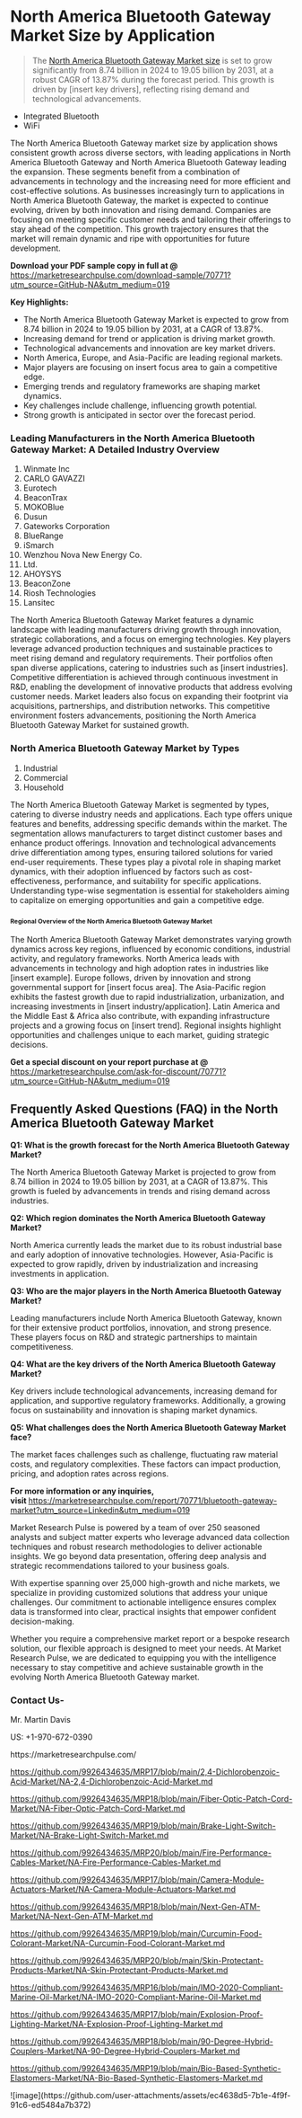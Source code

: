 <h1>North America Bluetooth Gateway Market&nbsp;Size by Application</h1><blockquote><p>The <a href="https://marketresearchpulse.com/download-sample/70771?utm_source=GitHub-NA&amp;utm_medium=019">North America Bluetooth Gateway Market size</a> is set to grow significantly from 8.74 billion in 2024 to 19.05 billion by 2031, at a robust CAGR of 13.87% during the forecast period. This growth is driven by [insert key drivers], reflecting rising demand and technological advancements.</p></blockquote><ul><li>Integrated Bluetooth<li> WiFi</li></ul><p>The North America Bluetooth Gateway market size by application shows consistent growth across diverse sectors, with leading applications in North America Bluetooth Gateway and North America Bluetooth Gateway leading the expansion. These segments benefit from a combination of advancements in technology and the increasing need for more efficient and cost-effective solutions. As businesses increasingly turn to applications in North America Bluetooth Gateway, the market is expected to continue evolving, driven by both innovation and rising demand. Companies are focusing on meeting specific customer needs and tailoring their offerings to stay ahead of the competition. This growth trajectory ensures that the market will remain dynamic and ripe with opportunities for future development.</p><p><strong>Download your PDF sample copy in full at @ </strong><a href="https://marketresearchpulse.com/download-sample/70771?utm_source=GitHub-NA&amp;utm_medium=019">https://marketresearchpulse.com/download-sample/70771?utm_source=GitHub-NA&amp;utm_medium=019</a></p><p><strong>Key Highlights: </strong></p><ul><li>The North America Bluetooth Gateway Market is expected to grow from 8.74 billion in 2024 to 19.05 billion by 2031, at a CAGR of 13.87%.</li><li>Increasing demand for trend or application is driving market growth.</li><li>Technological advancements and innovation are key market drivers.</li><li>North America, Europe, and Asia-Pacific are leading regional markets.</li><li>Major players are focusing on insert focus area to gain a competitive edge.</li><li>Emerging trends and regulatory frameworks are shaping market dynamics.</li><li>Key challenges include challenge, influencing growth potential.</li><li>Strong growth is anticipated in sector over the forecast period.</li></ul><h3>Leading Manufacturers in the North America Bluetooth Gateway Market: A Detailed Industry Overview</h3><ol><li>Winmate Inc</li><li>CARLO GAVAZZI</li><li>Eurotech</li><li>BeaconTrax</li><li>MOKOBlue</li><li>Dusun</li><li>Gateworks Corporation</li><li>BlueRange</li><li>iSmarch</li><li>Wenzhou Nova New Energy Co.</li><li>Ltd.</li><li>AHOYSYS</li><li>BeaconZone</li><li>Riosh Technologies</li><li>Lansitec</li></ol><div class="flex max-w-full flex-col flex-grow"><div class="min-h-8 text-message flex w-full flex-col items-end gap-2 whitespace-normal break-words [.text-message+&amp;]:mt-5" dir="auto" data-message-author-role="assistant" data-message-id="fd8432e4-4910-450d-b182-61b7bfb0a01f" data-message-model-slug="gpt-4o"><div class="flex w-full flex-col gap-1 empty:hidden first:pt-[3px]"><div class="markdown prose w-full break-words dark:prose-invert light"><p>The North America Bluetooth Gateway Market features a dynamic landscape with leading manufacturers driving growth through innovation, strategic collaborations, and a focus on emerging technologies. Key players leverage advanced production techniques and sustainable practices to meet rising demand and regulatory requirements. Their portfolios often span diverse applications, catering to industries such as [insert industries]. Competitive differentiation is achieved through continuous investment in R&amp;D, enabling the development of innovative products that address evolving customer needs. Market leaders also focus on expanding their footprint via acquisitions, partnerships, and distribution networks. This competitive environment fosters advancements, positioning the North America Bluetooth Gateway Market for sustained growth.</p></div></div></div></div><h3>North America Bluetooth Gateway Market by Types</h3><ol><li>Industrial<li> Commercial<li> Household</li></ol><div class="flex max-w-full flex-col flex-grow"><div class="min-h-8 text-message flex w-full flex-col items-end gap-2 whitespace-normal break-words [.text-message+&amp;]:mt-5" dir="auto" data-message-author-role="assistant" data-message-id="084470be-0bb7-4664-bddf-5156b4f41249" data-message-model-slug="gpt-4o-mini"><div class="flex w-full flex-col gap-1 empty:hidden first:pt-[3px]"><div class="markdown prose w-full break-words dark:prose-invert light"><p>The North America Bluetooth Gateway Market is segmented by types, catering to diverse industry needs and applications. Each type offers unique features and benefits, addressing specific demands within the market. The segmentation allows manufacturers to target distinct customer bases and enhance product offerings. Innovation and technological advancements drive differentiation among types, ensuring tailored solutions for varied end-user requirements. These types play a pivotal role in shaping market dynamics, with their adoption influenced by factors such as cost-effectiveness, performance, and suitability for specific applications. Understanding type-wise segmentation is essential for stakeholders aiming to capitalize on emerging opportunities and gain a competitive edge.</p></div></div></div></div><h3><span style="font-size: 11px;">Regional Overview of the North America Bluetooth Gateway Market</span></h3><div class="flex max-w-full flex-col flex-grow"><div class="min-h-8 text-message flex w-full flex-col items-end gap-2 whitespace-normal break-words [.text-message+&amp;]:mt-5" dir="auto" data-message-author-role="assistant" data-message-id="e9038762-ce64-4e30-91c9-9bd413514231" data-message-model-slug="gpt-4o-mini"><div class="flex w-full flex-col gap-1 empty:hidden first:pt-[3px]"><div class="markdown prose w-full break-words dark:prose-invert light"><p>The North America Bluetooth Gateway Market demonstrates varying growth dynamics across key regions, influenced by economic conditions, industrial activity, and regulatory frameworks. North America leads with advancements in technology and high adoption rates in industries like [insert example]. Europe follows, driven by innovation and strong governmental support for [insert focus area]. The Asia-Pacific region exhibits the fastest growth due to rapid industrialization, urbanization, and increasing investments in [insert industry/application]. Latin America and the Middle East &amp; Africa also contribute, with expanding infrastructure projects and a growing focus on [insert trend]. Regional insights highlight opportunities and challenges unique to each market, guiding strategic decisions.</p></div></div></div></div><p><strong>Get a special discount on your report purchase at @ </strong><a href="https://marketresearchpulse.com/ask-for-discount/70771?utm_source=GitHub-NA&amp;utm_medium=019">https://marketresearchpulse.com/ask-for-discount/70771?utm_source=GitHub-NA&amp;utm_medium=019</a></p><h2>Frequently Asked Questions (FAQ) in the North America Bluetooth Gateway Market</h2><p><strong>Q1: What is the growth forecast for the North America Bluetooth Gateway Market?</strong></p><p>The North America Bluetooth Gateway Market is projected to grow from 8.74 billion in 2024 to 19.05 billion by 2031, at a CAGR of 13.87%. This growth is fueled by advancements in trends and rising demand across industries.</p><p><strong>Q2: Which region dominates the North America Bluetooth Gateway Market?</strong></p><p>North America currently leads the market due to its robust industrial base and early adoption of innovative technologies. However, Asia-Pacific is expected to grow rapidly, driven by industrialization and increasing investments in application.</p><p><strong>Q3: Who are the major players in the North America Bluetooth Gateway Market?</strong></p><p>Leading manufacturers include North America Bluetooth Gateway, known for their extensive product portfolios, innovation, and strong presence. These players focus on R&amp;D and strategic partnerships to maintain competitiveness.</p><p><strong>Q4: What are the key drivers of the North America Bluetooth Gateway Market?</strong></p><p>Key drivers include technological advancements, increasing demand for application, and supportive regulatory frameworks. Additionally, a growing focus on sustainability and innovation is shaping market dynamics.</p><p><strong>Q5: What challenges does the North America Bluetooth Gateway Market face?</strong></p><p>The market faces challenges such as challenge, fluctuating raw material costs, and regulatory complexities. These factors can impact production, pricing, and adoption rates across regions.</p><p><strong>For more information or any inquiries, visit&nbsp;</strong><a href="https://marketresearchpulse.com/report/70771/bluetooth-gateway-market?utm_source=Linkedin&utm_medium=019">https://marketresearchpulse.com/report/70771/bluetooth-gateway-market?utm_source=Linkedin&utm_medium=019</a></p><p>Market Research Pulse is powered by a team of over 250 seasoned analysts and subject matter experts who leverage advanced data collection techniques and robust research methodologies to deliver actionable insights. We go beyond data presentation, offering deep analysis and strategic recommendations tailored to your business goals.</p><p>With expertise spanning over 25,000 high-growth and niche markets, we specialize in providing customized solutions that address your unique challenges. Our commitment to actionable intelligence ensures complex data is transformed into clear, practical insights that empower confident decision-making.</p><p>Whether you require a comprehensive market report or a bespoke research solution, our flexible approach is designed to meet your needs. At Market Research Pulse, we are dedicated to equipping you with the intelligence necessary to stay competitive and achieve sustainable growth in the evolving North America Bluetooth Gateway market.</p><h3><strong>Contact Us-</strong></h3><p>Mr. Martin Davis</p><p>US: +1-970-672-0390</p><p>https://marketresearchpulse.com/</p><p><a href="https://github.com/9926434635/MRP17/blob/main/2,4-Dichlorobenzoic-Acid-Market/NA-2,4-Dichlorobenzoic-Acid-Market.md">https://github.com/9926434635/MRP17/blob/main/2,4-Dichlorobenzoic-Acid-Market/NA-2,4-Dichlorobenzoic-Acid-Market.md</a></p><p><a href="https://github.com/9926434635/MRP18/blob/main/Fiber-Optic-Patch-Cord-Market/NA-Fiber-Optic-Patch-Cord-Market.md">https://github.com/9926434635/MRP18/blob/main/Fiber-Optic-Patch-Cord-Market/NA-Fiber-Optic-Patch-Cord-Market.md</a></p><p><a href="https://github.com/9926434635/MRP19/blob/main/Brake-Light-Switch-Market/NA-Brake-Light-Switch-Market.md">https://github.com/9926434635/MRP19/blob/main/Brake-Light-Switch-Market/NA-Brake-Light-Switch-Market.md</a></p><p><a href="https://github.com/9926434635/MRP20/blob/main/Fire-Performance-Cables-Market/NA-Fire-Performance-Cables-Market.md">https://github.com/9926434635/MRP20/blob/main/Fire-Performance-Cables-Market/NA-Fire-Performance-Cables-Market.md</a></p><p><a href="https://github.com/9926434635/MRP17/blob/main/Camera-Module-Actuators-Market/NA-Camera-Module-Actuators-Market.md">https://github.com/9926434635/MRP17/blob/main/Camera-Module-Actuators-Market/NA-Camera-Module-Actuators-Market.md</a></p><p><a href="https://github.com/9926434635/MRP18/blob/main/Next-Gen-ATM-Market/NA-Next-Gen-ATM-Market.md">https://github.com/9926434635/MRP18/blob/main/Next-Gen-ATM-Market/NA-Next-Gen-ATM-Market.md</a></p><p><a href="https://github.com/9926434635/MRP19/blob/main/Curcumin-Food-Colorant-Market/NA-Curcumin-Food-Colorant-Market.md">https://github.com/9926434635/MRP19/blob/main/Curcumin-Food-Colorant-Market/NA-Curcumin-Food-Colorant-Market.md</a></p><p><a href="https://github.com/9926434635/MRP20/blob/main/Skin-Protectant-Products-Market/NA-Skin-Protectant-Products-Market.md">https://github.com/9926434635/MRP20/blob/main/Skin-Protectant-Products-Market/NA-Skin-Protectant-Products-Market.md</a></p><p><a href="https://github.com/9926434635/MRP16/blob/main/IMO-2020-Compliant-Marine-Oil-Market/NA-IMO-2020-Compliant-Marine-Oil-Market.md">https://github.com/9926434635/MRP16/blob/main/IMO-2020-Compliant-Marine-Oil-Market/NA-IMO-2020-Compliant-Marine-Oil-Market.md</a></p><p><a href="https://github.com/9926434635/MRP17/blob/main/Explosion-Proof-Lighting-Market/NA-Explosion-Proof-Lighting-Market.md">https://github.com/9926434635/MRP17/blob/main/Explosion-Proof-Lighting-Market/NA-Explosion-Proof-Lighting-Market.md</a></p><p><a href="https://github.com/9926434635/MRP18/blob/main/90-Degree-Hybrid-Couplers-Market/NA-90-Degree-Hybrid-Couplers-Market.md">https://github.com/9926434635/MRP18/blob/main/90-Degree-Hybrid-Couplers-Market/NA-90-Degree-Hybrid-Couplers-Market.md</a></p><p><a href="https://github.com/9926434635/MRP19/blob/main/Bio-Based-Synthetic-Elastomers-Market/NA-Bio-Based-Synthetic-Elastomers-Market.md">https://github.com/9926434635/MRP19/blob/main/Bio-Based-Synthetic-Elastomers-Market/NA-Bio-Based-Synthetic-Elastomers-Market.md</a></p>
![image](https://github.com/user-attachments/assets/ec4638d5-7b1e-4f9f-91c6-ed5484a7b372)
